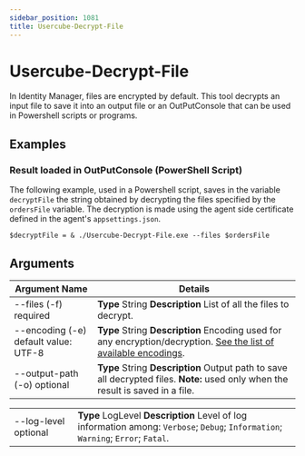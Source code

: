 ```yaml
---
sidebar_position: 1081
title: Usercube-Decrypt-File
---
```


# Usercube-Decrypt-File

In Identity Manager, files are encrypted by default. This tool decrypts an input file to save it into an output file or an OutPutConsole that can be used in Powershell scripts or programs.

## Examples

### Result loaded in OutPutConsole (PowerShell Script)

The following example, used in a Powershell script, saves in the variable `decryptFile` the string obtained by decrypting the files specified by the `ordersFile` variable. The decryption is made using the agent side certificate defined in the agent's `appsettings.json`.

```
$decryptFile = & ./Usercube-Decrypt-File.exe --files $ordersFile

```
## Arguments

| Argument Name | Details |
| --- | --- |
| --files (-f) required | **Type**  String  **Description** List of all the files to decrypt. |
| --encoding (-e) default value: UTF-8 | **Type**  String  **Description** Encoding used for any encryption/decryption. [See the list of available encodings](https://learn.microsoft.com/en-us/dotnet/api/system.text.encoding#list-of-encodings). |
| --output-path (-o) optional | **Type**  String  **Description** Output path to save all decrypted files. **Note:** used only when the result is saved in a file. |

|  |  |
| --- | --- |
| --log-level optional | **Type**  LogLevel  **Description** Level of log information among: `Verbose`; `Debug`; `Information`; `Warning`; `Error`; `Fatal`. |